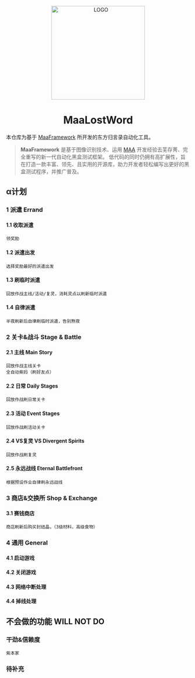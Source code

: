 <!-- markdownlint-disable MD033 MD041 -->
<p align="center">
  <img alt="LOGO" src="https://cdn.jsdelivr.net/gh/MaaAssistantArknights/design@main/logo/maa-logo_512x512.png" width="256" height="256" />
</p>

<div align="center">

# MaaLostWord

</div>

本仓库为基于 [MaaFramework](https://github.com/MaaXYZ/MaaFramework) 所开发的东方归言录自动化工具。

> **MaaFramework** 是基于图像识别技术、运用 [MAA](https://github.com/MaaAssistantArknights/MaaAssistantArknights) 开发经验去芜存菁、完全重写的新一代自动化黑盒测试框架。
> 低代码的同时仍拥有高扩展性，旨在打造一款丰富、领先、且实用的开源库，助力开发者轻松编写出更好的黑盒测试程序，并推广普及。

## α计划

### 1 派遣 Errand
#### 1.1 收取派遣
    领奖励
#### 1.2 派遣出发
    选择奖励最好的派遣出发
#### 1.3 刷临时派遣
    回放作战主线/活动/复灵，消耗灵点以刷新临时派遣
#### 1.4 自律派遣
    半夜刷新后自律刷临时派遣，告别熬夜

### 2 关卡&战斗 Stage & Battle
#### 2.1 主线 Main Story
    回放作战主线关卡
    全自动紫妈（刷好友点）
#### 2.2 日常 Daily Stages
    回放作战刷日常关卡
#### 2.3 活动 Event Stages
    回放作战刷活动关卡
#### 2.4 VS复灵 VS Divergent Spirits
    回放作战刷复灵
#### 2.5 永远战线 Eternal Battlefront
    根据预设作业自律刷永远战线

### 3 商店&交换所 Shop & Exchange
#### 3.1 赛钱商店
    商店刷新后购买封结晶，（3级材料，高级食物）

### 4 通用 General
#### 4.1 启动游戏
#### 4.2 关闭游戏
#### 4.3 网络中断处理
#### 4.4 掉线处理

## 不会做的功能 WILL NOT DO
### 干劲&信赖度
    紫本家
### 待补充


